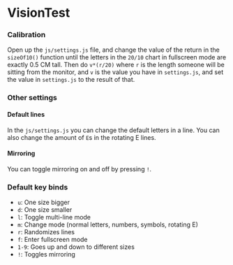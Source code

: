 # VisionTest

### Calibration
Open up the `js/settings.js` file, and change the value of the return in the `sizeOf10()` function until the letters in the `20/10` chart in fullscreen mode are exactly 0.5 CM tall.
Then do `v*(r/20)` where `r` is the length someone will be sitting from the monitor, and `v` is the value you have in `settings.js`, and set the value in `settings.js` to the result of that.

### Other settings

#### Default lines
In the `js/settings.js` you can change the default letters in a line. You can also change the amount of `E`s in the rotating E lines.

#### Mirroring
You can toggle mirroring on and off by pressing `!`.

###  Default key binds
* `u`: One size bigger
* `d`: One size smaller
* `l`: Toggle multi-line mode
* `m`: Change mode (normal letters, numbers, symbols, rotating E)
* `r`: Randomizes lines
* `f`: Enter fullscreen mode
* `1-9`: Goes up and down to different sizes
* `!`: Toggles mirroring

